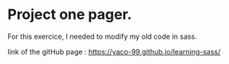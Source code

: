 # Project one pager.

For this exercice, I needed to modify my old code in sass.

link of the gitHub page : https://yaco-99.github.io/learning-sass/
